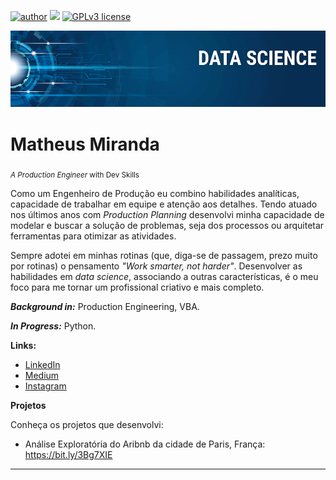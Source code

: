 [![author](https://img.shields.io/badge/author-matheusmiranda-red.svg)](https://www.linkedin.com/in/engenheiromatheusmiranda/) [![](https://img.shields.io/badge/python-3.10+-blue.svg)](https://www.python.org/downloads/release/python-365/) [![GPLv3 license](https://img.shields.io/badge/License-GPLv3-blue.svg)](http://perso.crans.org/besson/LICENSE.html)

<p align="center">
  <img src="banner.png" >
</p>

# Matheus Miranda
<sub>*A Production Engineer* with Dev Skills</sub>

Como um Engenheiro de Produção eu combino habilidades analíticas, capacidade de trabalhar em equipe e atenção aos detalhes. Tendo atuado nos últimos anos com *Production Planning* desenvolvi minha capacidade de modelar e buscar a solução de problemas, seja dos processos ou arquitetar ferramentas para otimizar as atividades. 

Sempre adotei em minhas rotinas (que, diga-se de passagem, prezo muito por rotinas) o pensamento <i>"Work smarter, not harder"</i>. Desenvolver as habilidades em <i>data science</i>, associando a outras características, é o meu foco para me tornar um profissional criativo e mais completo.


<i><b>Background in:</i></b> Production Engineering, VBA. 

<i><b>In Progress:</i></b> Python. 

<b>Links:</b>
* <a href="https://www.linkedin.com/in/engenheiromatheusmiranda/" target="_blank">LinkedIn</a>
* <a href="https://medium.com/@matheus_miranda" target="_blank">Medium</a>
* <a href="https://www.instagram.com/matheusmiranda.ofc/" target="_blank">Instagram</a>
 
 

<b>Projetos</b>

Conheça os projetos que desenvolvi:
* Análise Exploratória do Aribnb da cidade de Paris, França: <a href="https://bit.ly/3Bg7XIE" target="_blank">https://bit.ly/3Bg7XIE</a> 

---




